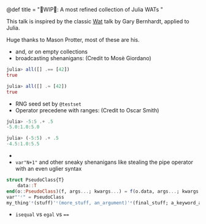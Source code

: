 @def title = "🚧WIP🚧: A most refined collection of Julia WATs "

This talk is inspired by the classic [Wat](https://www.destroyallsoftware.com/talks/wat) talk by Gary Bernhardt, applied to Julia.

Huge thanks to Mason Protter, most of these are his.

- and, or on empty collections
- broadcasting shenanigans: (Credit to Mosè Giordano)
```julia
julia> all([] .== [42])
true

julia> all([] .≈ [42])
true
``` 
- RNG seed set by `@testset`
- Operator precedene with ranges: (Credit to Oscar Smith)
```julia
julia> -5:5 .+ .5
-5.0:1.0:5.0

julia> (-5:5) .+ .5
-4.5:1.0:5.5
```
- 
- `var"N+1"` and other sneaky shenanigans like stealing the pipe operator with an even uglier syntax 
```julia
struct PseudoClass{T}
    data::T
end(o::PseudoClass)(f, args...; kwargs...) = f(o.data, args...; kwargs...)
var"'ᶜ" = PseudoClass
my_thing'ᶜ(stuff)'ᶜ(more_stuff, an_argument)'ᶜ(final_stuff; a_keyword_argument)
```

- `isequal` vs `egal` vs `==`

